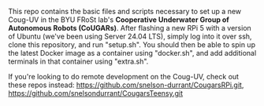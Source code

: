 This repo contains the basic files and scripts necessary to set up a new Coug-UV in the BYU FRoSt lab's **Cooperative Underwater Group of Autonomous Robots (CoUGARs)**. 
After flashing a new RPi 5 with a version of Ubuntu (we've been using Server 24.04 LTS), simply log into it over ssh, clone this repository, and run "setup.sh".
You should then be able to spin up the latest Docker image as a container using "docker.sh", and add additional terminals in that container using "extra.sh".

If you're looking to do remote development on the Coug-UV, check out these repos instead: https://github.com/snelson-durrant/CougarsRPi.git, https://github.com/snelsondurrant/CougarsTeensy.git
